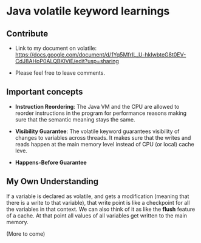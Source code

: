 # Java volatile keyword learnings

## Contribute

* Link to my document on volatile: https://docs.google.com/document/d/1Yq5MfrIL_U-hklwbteG8t0EV-CdJ8AHoP0ALQBKlViE/edit?usp=sharing


* Please feel free to leave comments.

## Important concepts

* **Instruction Reordering**: The Java VM and the CPU are allowed to reorder instructions in the program for performance reasons making sure that the semantic meaning stays the same.


* **Visibility Guarantee**: The volatile keyword guarantees visibility of changes to variables across threads. It makes sure that the writes and reads happen at the main memory level instead of CPU (or local) cache leve.


* **Happens-Before Guarantee**

## My Own Understanding

If a variable is declared as volatile, and gets a modification (meaning that there is a write to that variable), that write point is like a checkpoint for all the variables in that context. We can also think of it as like the **flush** feature of a cache. At that point all values of all variables get written to the main memory.


(More to come)

